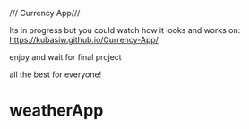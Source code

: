 /// Currency App///

Its in progress but you could watch how it looks and works on: https://kubasiw.github.io/Currency-App/

enjoy and wait for final project

all the best for everyone!
# weatherApp
